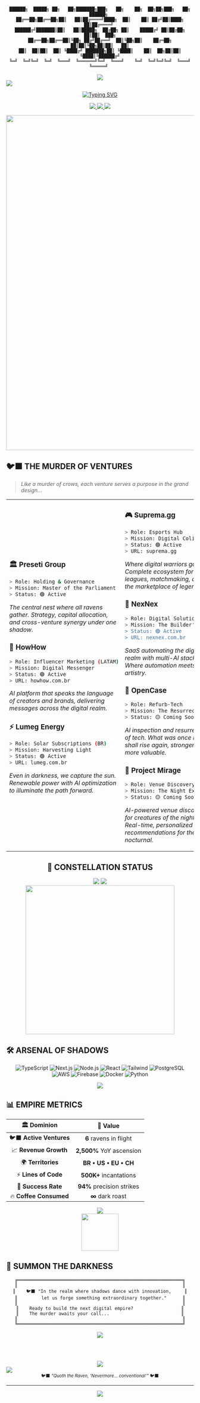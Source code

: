 <!-- 🐦‍⬛ ░░░  F  E  L  I  P  E     P  R  E  S  E  T  I  ░░░ 🐦‍⬛ -->

<div align="center">
  
  ```
  ██████╗  █████╗ ██╗   ██╗███████╗███╗   ██╗    ██╗  ██╗██╗███╗   ██╗ ██████╗ 
  ██╔══██╗██╔══██╗██║   ██║██╔════╝████╗  ██║    ██║ ██╔╝██║████╗  ██║██╔════╝ 
  ██████╔╝███████║██║   ██║█████╗  ██╔██╗ ██║    █████╔╝ ██║██╔██╗ ██║██║  ███╗
  ██╔══██╗██╔══██║╚██╗ ██╔╝██╔══╝  ██║╚██╗██║    ██╔═██╗ ██║██║╚██╗██║██║   ██║
  ██║  ██║██║  ██║ ╚████╔╝ ███████╗██║ ╚████║    ██║  ██╗██║██║ ╚████║╚██████╔╝
  ╚═╝  ╚═╝╚═╝  ╚═╝  ╚═══╝  ╚══════╝╚═╝  ╚═══╝    ╚═╝  ╚═╝╚═╝╚═╝  ╚═══╝ ╚═════╝ 
  ```
  
  <img src="https://readme-typing-svg.herokuapp.com?font=Fira+Code&duration=2000&pause=500&color=bb86fc&center=true&vCenter=true&width=600&height=50&lines=🐦‍⬛+FELIPE+PRESETI+🐦‍⬛;Founder+%7C+Preseti+Group;Building+the+Future+in+the+Shadows;%22In+Darkness%2C+We+Create+Light%22" />
  
</div>

<!-- Raven flying across with dark wave -->
<img src="https://capsule-render.vercel.app/api?type=waving&height=120&color=0:0d1117,30:1a1a2e,70:16213e,100:0d1117&section=header" />

<div align="center">
  
  [![Typing SVG](https://readme-typing-svg.herokuapp.com?font=Fira+Code&size=14&duration=3000&pause=1000&color=6A5ACD&center=true&vCenter=true&width=500&lines=🌙+Navigating+through+digital+darkness...;🐦‍⬛+Where+ravens+meet+innovation;⚡+Crafting+ventures+from+shadows)](https://git.io/typing-svg)
  
</div>

<!-- Dark aesthetic buttons with raven theme -->
<p align="center">
  <a href="https://preseti.com">
    <img src="https://img.shields.io/badge/🏛️_preseti.com-0d1117?style=for-the-badge&logo=castle&logoColor=bb86fc" />
  </a>
  <a href="https://linkedin.com/in/felipepreseti">
    <img src="https://img.shields.io/badge/🐦‍⬛_LinkedIn-1a1a2e?style=for-the-badge&logo=linkedin&logoColor=bb86fc" />
  </a>
  <a href="mailto:felipe@preseti.com">
    <img src="https://img.shields.io/badge/📧_Contact-16213e?style=for-the-badge&logo=gmail&logoColor=bb86fc" />
  </a>
</p>

<!-- Raven divider -->
<div align="center">
  <img src="https://user-images.githubusercontent.com/74038190/212284100-561aa473-3905-4a80-b561-0d28506553ee.gif" width="900">
</div>

## 🐦‍⬛ **THE MURDER OF VENTURES**

> *Like a murder of crows, each venture serves a purpose in the grand design...*

<table>
<tr>
<td width="50%">

### 🏛️ **Preseti Group**
```bash
> Role: Holding & Governance
> Mission: Master of the Parliament
> Status: 🟢 Active
```
*The central nest where all ravens gather. Strategy, capital allocation, and cross-venture synergy under one shadow.*

### 🎯 **HowHow**
```bash
> Role: Influencer Marketing (LATAM)
> Mission: Digital Messenger
> Status: 🟢 Active
> URL: howhow.com.br
```
*AI platform that speaks the language of creators and brands, delivering messages across the digital realm.*

### ⚡ **Lumeg Energy**
```bash
> Role: Solar Subscriptions (BR)
> Mission: Harvesting Light
> Status: 🟢 Active
> URL: lumeg.com.br
```
*Even in darkness, we capture the sun. Renewable power with AI optimization to illuminate the path forward.*

</td>
<td width="50%">

### 🎮 **Suprema.gg**
```bash
> Role: Esports Hub
> Mission: Digital Coliseum
> Status: 🟢 Active
> URL: suprema.gg
```
*Where digital warriors gather. Complete ecosystem for leagues, matchmaking, and the marketplace of legends.*

### 🚀 **NexNex**
```bash
> Role: Digital Solutions
> Mission: The Builder's Tool
> Status: 🟢 Active
> URL: nexnex.com.br
```
*SaaS automating the digital realm with multi-AI stack. Where automation meets artistry.*

### 🔮 **OpenCase**
```bash
> Role: Refurb-Tech
> Mission: The Resurrector
> Status: 🟡 Coming Soon
```
*AI inspection and resurrection of tech. What was once broken shall rise again, stronger and more valuable.*

### 🌙 **Project Mirage**
```bash
> Role: Venue Discovery
> Mission: The Night Explorer
> Status: 🟡 Coming Soon
```
*AI-powered venue discovery for creatures of the night. Real-time, personalized recommendations for the nocturnal.*

</td>
</tr>
</table>

<!-- Custom dark themed stats -->
<div align="center">
  
  ## 🌟 **CONSTELLATION STATUS**
  
  <img src="https://github-readme-stats.vercel.app/api?username=felipepreseti&show_icons=true&theme=tokyonight&hide_border=true&bg_color=0d1117&title_color=bb86fc&icon_color=bb86fc&text_color=c9d1d9" />
  
  <img src="https://github-readme-streak-stats.herokuapp.com/?user=felipepreseti&theme=tokyonight&hide_border=true&background=0d1117&stroke=bb86fc&ring=bb86fc&fire=bb86fc&currStreakLabel=bb86fc" />
  
</div>

<!-- Raven separator -->
<div align="center">
  <img src="https://user-images.githubusercontent.com/74038190/212284158-e840e285-664b-44d7-b79b-e264b5e54825.gif" width="400">
</div>

## 🛠️ **ARSENAL OF SHADOWS**

<div align="center">
  
  ![TypeScript](https://img.shields.io/badge/TypeScript-0d1117?style=for-the-badge&logo=typescript&logoColor=bb86fc)
  ![Next.js](https://img.shields.io/badge/Next.js-1a1a2e?style=for-the-badge&logo=next.js&logoColor=bb86fc)
  ![Node.js](https://img.shields.io/badge/Node.js-16213e?style=for-the-badge&logo=node.js&logoColor=bb86fc)
  ![React](https://img.shields.io/badge/React-0d1117?style=for-the-badge&logo=react&logoColor=bb86fc)
  ![Tailwind](https://img.shields.io/badge/Tailwind-1a1a2e?style=for-the-badge&logo=tailwindcss&logoColor=bb86fc)
  ![PostgreSQL](https://img.shields.io/badge/PostgreSQL-16213e?style=for-the-badge&logo=postgresql&logoColor=bb86fc)
  ![AWS](https://img.shields.io/badge/AWS-0d1117?style=for-the-badge&logo=amazonaws&logoColor=bb86fc)
  ![Firebase](https://img.shields.io/badge/Firebase-1a1a2e?style=for-the-badge&logo=firebase&logoColor=bb86fc)
  ![Docker](https://img.shields.io/badge/Docker-16213e?style=for-the-badge&logo=docker&logoColor=bb86fc)
  ![Python](https://img.shields.io/badge/Python-0d1117?style=for-the-badge&logo=python&logoColor=bb86fc)
  
</div>

<!-- Animated quote -->
<div align="center">
  <img src="https://readme-typing-svg.herokuapp.com?font=Fira+Code&size=16&duration=4000&pause=1000&color=bb86fc&center=true&vCenter=true&width=600&lines=🌙+%22In+the+depth+of+winter%2C+I+finally+learned%22;🐦‍⬛+%22there+was+in+me+an+invincible+summer%22;⚡+%22Great+products+solve+pain+so+clearly%22;🔮+%22that+code+is+just+the+multiplier%22" />
</div>

## 📊 **EMPIRE METRICS**

<div align="center">
  
  | 🏛️ **Dominion** | 🌟 **Value** |
  |:---------------:|:------------:|
  | 🐦‍⬛ **Active Ventures** | **6** ravens in flight |
  | 📈 **Revenue Growth** | **2,500%** YoY ascension |
  | 🌍 **Territories** | **BR • US • EU • CH** |
  | ⚡ **Lines of Code** | **500K+** incantations |
  | 🎯 **Success Rate** | **94%** precision strikes |
  | 🔥 **Coffee Consumed** | **∞** dark roast |
  
</div>

<!-- Activity Graph -->
<div align="center">
  <img src="https://github-readme-activity-graph.vercel.app/graph?username=felipepreseti&bg_color=0d1117&color=bb86fc&line=bb86fc&point=bb86fc&area=true&hide_border=true" />
</div>

<!-- Raven flying gif -->
<div align="center">
  <img src="https://user-images.githubusercontent.com/74038190/212284087-bbe7e430-757e-4901-90bf-4cd2ce3e1852.gif" width="100">
</div>

## 🌙 **SUMMON THE DARKNESS**

<div align="center">
  
  ```ascii
  ╔══════════════════════════════════════════════════════════════╗
  ║                                                              ║
  ║    🐦‍⬛ "In the realm where shadows dance with innovation,     ║
  ║         let us forge something extraordinary together."      ║
  ║                                                              ║
  ║    Ready to build the next digital empire?                  ║
  ║    The murder awaits your call...                           ║
  ║                                                              ║
  ╚══════════════════════════════════════════════════════════════╝
  ```
  
  <a href="mailto:felipe@preseti.com">
    <img src="https://img.shields.io/badge/🐦‍⬛_CONTACT_THE_RAVEN-bb86fc?style=for-the-badge&logo=gmail&logoColor=0d1117" />
  </a>
  
  <br><br>
  
  <img src="https://readme-typing-svg.herokuapp.com?font=Fira+Code&size=18&duration=2000&pause=1000&color=bb86fc&center=true&vCenter=true&width=400&lines=🌙+felipe%40preseti.com;🐦‍⬛+Building+in+the+shadows...;⚡+Innovation+through+darkness" />
  
</div>

<!-- Final dramatic wave -->
<img src="https://capsule-render.vercel.app/api?type=waving&height=120&color=0:0d1117,30:1a1a2e,70:16213e,100:0d1117&section=footer" />

<!-- Hidden raven easter egg -->
<div align="center">
  <sub>🐦‍⬛ <i>"Quoth the Raven, 'Nevermore... conventional'"</i> 🐦‍⬛</sub>
</div>

---

<div align="center">
  <img src="https://komarev.com/ghpvc/?username=felipepreseti&style=for-the-badge&color=bb86fc&label=RAVENS+VISITED" />
</div>
